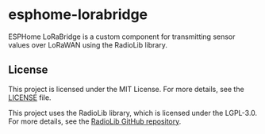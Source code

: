# esphome-lorabridge
ESPHome LoRaBridge is a custom component for transmitting sensor values over LoRaWAN using the RadioLib library.


## License
This project is licensed under the MIT License.
For more details, see the [LICENSE](LICENSE) file.

This project uses the RadioLib library, which is licensed under the LGPL-3.0.
For more details, see the [RadioLib GitHub repository](https://github.com/jgromes/RadioLib).
